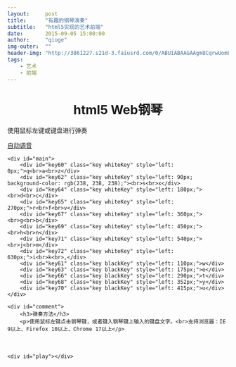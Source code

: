 ```yaml
---
layout:     post
title:      "有趣的钢琴演奏"
subtitle:   "html5实现的艺术前端"
date:       2015-09-05 15:00:00
author:     "qiuge"
img-outer:  ""
header-img: "http://3861227.s21d-3.faiusrd.com/0/ABUIABAAGAAgm8CqrwUomL3gMg"
tags:
    - 艺术
    - 前端
---
```


<script src="{{ "/project/html5webpiano/html5webpiano.js " | prepend: site.baseurl }}"></script>

<style type="text/css">
#main{width:750px;height:420px;position:relative;}
#comment{font-size:12px;line-height:18px;padding-left:20px;}
#address{color:#690;font-size:12px;padding-top:10px;padding-left:20px;}
.key{position: absolute;float:left;top:40px;text-align: center;font-size:16px;background-position: bottom left;background-repeat: repeat-x;}
.whiteKey{width:90px;height:360px;color:#000;background-color:#fff;border: 1px solid #333;}
.blackKey{width:60px;height:200px;color:#fff;background-color:#000;border: 1px solid #333;}
.whiteKey span{background-color: #444;position: relative;top: 500px;}
.blackKey span{position: relative;top: -50px;}
#play{overflow: hidden;word-break:break-all}
</style>

<div id="all">
    <h1 style="width:100%;text-align:center;">html5 Web钢琴</h1>
    <p>使用鼠标左键或键盘进行弹奏</p>
    <a href="javascript:;" class="btn btn-default" onclick="autoPlaySound('Q,W,E,R,T,Y,U,I');">自动调音</a>
  
  <!--主要代码-->
    <div id="main">
        <div id="key60" class="key whiteKey" style="left: 0px;">q<br>a<br>z</div>
        <div id="key62" class="key whiteKey" style="left: 90px; background-color: rgb(238, 238, 238);"><br>s<br>x</div>
        <div id="key64" class="key whiteKey" style="left: 180px;"><br>d<br>c</div>
        <div id="key65" class="key whiteKey" style="left: 270px;">r<br>f<br>v</div>
        <div id="key67" class="key whiteKey" style="left: 360px;"><br>g<br>b</div>
        <div id="key69" class="key whiteKey" style="left: 450px;"><br>h<br>n</div>
        <div id="key71" class="key whiteKey" style="left: 540px;"><br>j<br>m</div>
        <div id="key72" class="key whiteKey" style="left: 630px;">i<br>k<br>,</div>
        <div id="key61" class="key blackKey" style="left: 110px;">w</div>
        <div id="key63" class="key blackKey" style="left: 175px;">e</div>
        <div id="key66" class="key blackKey" style="left: 290px;">t</div>
        <div id="key68" class="key blackKey" style="left: 352px;">y</div>
        <div id="key70" class="key blackKey" style="left: 415px;">u</div>
    </div>
  
    <div id="comment">
        <h3>弹奏方法</h3>
        <p>使用鼠标左键点击钢琴键，或者键入钢琴键上输入的键盘文字。<br>支持浏览器：IE 9以上、Firefox 10以上、Chrome 17以上</p>
　　</div>

    <div id="play"></div>
</div>
<script type="text/javascript">
var PianData = [{
  name:"光阴的故事",
  piano_album:"G,G,G,H,G,D,D,S,D,A,D,K,K,H,K,H,G,K,K,H,K,H,G,G,H,G,A,D,G,G,H,G,D,S,G,G,G,H,G,D,D,S,D,A,D,K,K,H,K,H,G,K,K,H,K,H,G,G,H,G,D,G,K,K,K,H,J,K,L"
},{
  name:"老男孩",
  piano_album:"G,G,G,G,G,H,G,F,D,H,J,K,J,G,G,G,H,A,A,S,D,G,G,F,G,D,A,S,G,G,G,G,G,H,G,F,D,H,J,K,J,G,G,G,H,A,A,S,D,G,G,F,D,S,A,A"
}];

  function initHtml(name, album){
    var htmlStr = [];
    htmlStr.push('<h3>'+name+'</h3>');
    htmlStr.push("<a href='javascript:;' class='btn btn-default' onclick=autoPlaySound('"+album+"')>自动播放</a>");
    htmlStr.push('<p>'+changeLine(album)+'</p>');
    return htmlStr.join("");
  }

  function changeLine(album){
    var ary = album.split(",");
    var aryTemp = [];
    for(var i=1;i<ary.length+1;i++){
      aryTemp.push(ary[i]);
      if(i%35 == 0){
        aryTemp.push("<br/>");
      }
    }
    return aryTemp.join(",");
  }

  function loadHtml(){
    var _that = this;
    var htmlAry = [];
    for(var i=0;i<PianData.length;i++){
      htmlAry.push(_that.initHtml(PianData[i].name, PianData[i].piano_album));
    }
    var container = document.getElementById("play");
    container.innerHTML = htmlAry.join("");
  }

loadHtml();
</script>